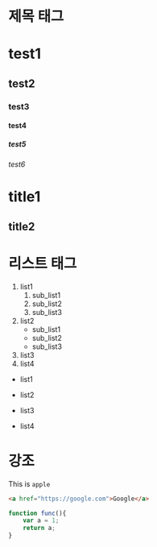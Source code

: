 # 제목 태그
# test1
## test2
### test3
#### test4
##### test5
###### test6

title1
======
title2
-------

# 리스트 태그

1. list1
	1. sub_list1
	1. sub_list2
	1. sub_list3
1. list2
	- sub_list1
	+ sub_list2
	* sub_list3
1. list3
1. list4

- list1
* list2
+ list3
- list4

# 강조

This is `apple` 

```html
<a href="https://google.com">Google</a>
```

```javascript
function func(){
	var a = 1;
	return a;
}
```


